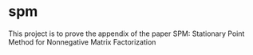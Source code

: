 # spm
This project is to prove the appendix of the paper SPM: Stationary Point Method for Nonnegative Matrix Factorization
